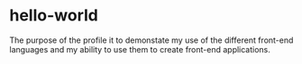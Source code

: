 # hello-world
The purpose of the profile it to demonstate my use of the different front-end languages and my ability to use them to create front-end applications.

